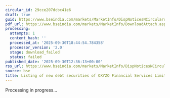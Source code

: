 ```yaml
---
circular_id: 29cce207dcbc41e6
draft: true
guid: https://www.bseindia.com/markets/MarketInfo/DispNoticesNCirculars.aspx?Noticeid={B054E226-5AF1-4E06-B4F0-E9AC0D779801}&noticeno=20250930-54&dt=09/30/2025&icount=54&totcount=114&flag=0
pdf_url: https://www.bseindia.com/markets/MarketInfo/DownloadAttach.aspx?id=20250930-54&attachedId=
processing:
  attempts: 1
  content_hash: ''
  processed_at: '2025-09-30T18:44:54.784358'
  processor_version: '2.0'
  stage: download_failed
  status: failed
published_date: '2025-09-30T12:36:13+00:00'
rss_url: https://www.bseindia.com/markets/MarketInfo/DispNoticesNCirculars.aspx?Noticeid={B054E226-5AF1-4E06-B4F0-E9AC0D779801}&noticeno=20250930-54&dt=09/30/2025&icount=54&totcount=114&flag=0
source: bse
title: Listing of new debt securities of OXYZO Financial Services Limited
---
```


Processing in progress...